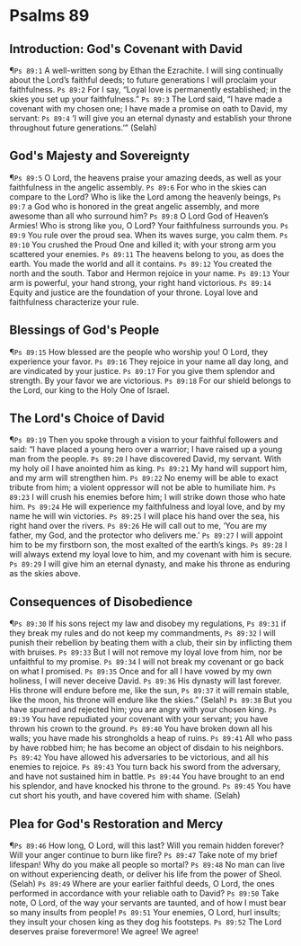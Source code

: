 # Psalms 89

## Introduction: God's Covenant with David
¶`Ps 89:1` A well-written song by Ethan the Ezrachite. I will sing continually about the Lord’s faithful deeds; to future generations I will proclaim your faithfulness.
`Ps 89:2` For I say, “Loyal love is permanently established; in the skies you set up your faithfulness.”
`Ps 89:3` The Lord said, “I have made a covenant with my chosen one; I have made a promise on oath to David, my servant:
`Ps 89:4` ‘I will give you an eternal dynasty and establish your throne throughout future generations.’” (Selah)

## God's Majesty and Sovereignty
¶`Ps 89:5` O Lord, the heavens praise your amazing deeds, as well as your faithfulness in the angelic assembly.
`Ps 89:6` For who in the skies can compare to the Lord? Who is like the Lord among the heavenly beings,
`Ps 89:7` a God who is honored in the great angelic assembly, and more awesome than all who surround him?
`Ps 89:8` O Lord God of Heaven’s Armies! Who is strong like you, O Lord? Your faithfulness surrounds you.
`Ps 89:9` You rule over the proud sea. When its waves surge, you calm them.
`Ps 89:10` You crushed the Proud One and killed it; with your strong arm you scattered your enemies.
`Ps 89:11` The heavens belong to you, as does the earth. You made the world and all it contains.
`Ps 89:12` You created the north and the south. Tabor and Hermon rejoice in your name.
`Ps 89:13` Your arm is powerful, your hand strong, your right hand victorious.
`Ps 89:14` Equity and justice are the foundation of your throne. Loyal love and faithfulness characterize your rule.

## Blessings of God's People
¶`Ps 89:15` How blessed are the people who worship you! O Lord, they experience your favor.
`Ps 89:16` They rejoice in your name all day long, and are vindicated by your justice.
`Ps 89:17` For you give them splendor and strength. By your favor we are victorious.
`Ps 89:18` For our shield belongs to the Lord, our king to the Holy One of Israel.

## The Lord's Choice of David
¶`Ps 89:19` Then you spoke through a vision to your faithful followers and said: “I have placed a young hero over a warrior; I have raised up a young man from the people.
`Ps 89:20` I have discovered David, my servant. With my holy oil I have anointed him as king.
`Ps 89:21` My hand will support him, and my arm will strengthen him.
`Ps 89:22` No enemy will be able to exact tribute from him; a violent oppressor will not be able to humiliate him.
`Ps 89:23` I will crush his enemies before him; I will strike down those who hate him.
`Ps 89:24` He will experience my faithfulness and loyal love, and by my name he will win victories.
`Ps 89:25` I will place his hand over the sea, his right hand over the rivers.
`Ps 89:26` He will call out to me, ‘You are my father, my God, and the protector who delivers me.’
`Ps 89:27` I will appoint him to be my firstborn son, the most exalted of the earth’s kings.
`Ps 89:28` I will always extend my loyal love to him, and my covenant with him is secure.
`Ps 89:29` I will give him an eternal dynasty, and make his throne as enduring as the skies above.

## Consequences of Disobedience
¶`Ps 89:30` If his sons reject my law and disobey my regulations,
`Ps 89:31` if they break my rules and do not keep my commandments,
`Ps 89:32` I will punish their rebellion by beating them with a club, their sin by inflicting them with bruises.
`Ps 89:33` But I will not remove my loyal love from him, nor be unfaithful to my promise.
`Ps 89:34` I will not break my covenant or go back on what I promised.
`Ps 89:35` Once and for all I have vowed by my own holiness, I will never deceive David.
`Ps 89:36` His dynasty will last forever. His throne will endure before me, like the sun,
`Ps 89:37` it will remain stable, like the moon, his throne will endure like the skies.” (Selah)
`Ps 89:38` But you have spurned and rejected him; you are angry with your chosen king.
`Ps 89:39` You have repudiated your covenant with your servant; you have thrown his crown to the ground.
`Ps 89:40` You have broken down all his walls; you have made his strongholds a heap of ruins.
`Ps 89:41` All who pass by have robbed him; he has become an object of disdain to his neighbors.
`Ps 89:42` You have allowed his adversaries to be victorious, and all his enemies to rejoice.
`Ps 89:43` You turn back his sword from the adversary, and have not sustained him in battle.
`Ps 89:44` You have brought to an end his splendor, and have knocked his throne to the ground.
`Ps 89:45` You have cut short his youth, and have covered him with shame. (Selah)

## Plea for God's Restoration and Mercy
¶`Ps 89:46` How long, O Lord, will this last? Will you remain hidden forever? Will your anger continue to burn like fire?
`Ps 89:47` Take note of my brief lifespan! Why do you make all people so mortal?
`Ps 89:48` No man can live on without experiencing death, or deliver his life from the power of Sheol. (Selah)
`Ps 89:49` Where are your earlier faithful deeds, O Lord, the ones performed in accordance with your reliable oath to David?
`Ps 89:50` Take note, O Lord, of the way your servants are taunted, and of how I must bear so many insults from people!
`Ps 89:51` Your enemies, O Lord, hurl insults; they insult your chosen king as they dog his footsteps.
`Ps 89:52` The Lord deserves praise forevermore! We agree! We agree!
